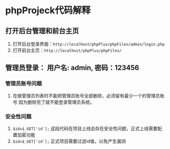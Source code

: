 # phpProjeck代码解释

## 打开后台管理和前台主页
  1. 打开后台登录界面：```http://localhost/phpPlus/phpFiles/admin/login.php ```
  2. 打开前台主页：```http://localhost/phpPlus/phpFiles/ ```

## 管理员登录：  用户名: admin,  密码：123456 

### 管理员账号问题
  1. 在做管理员列表时不能把管理员账号全部删除，必须留有最少一个的管理员账号
      因为删除完了就不能登录管理员系统。
### 安全性问题
  1. ```$id=$_GET['id'];```
      这段代码在项目上线会存在安全性问题，正式上线需要配置加密功能
  2. ```$id=$_GET['id'];```
      正式项目需要过滤id值，以免产生漏洞











































